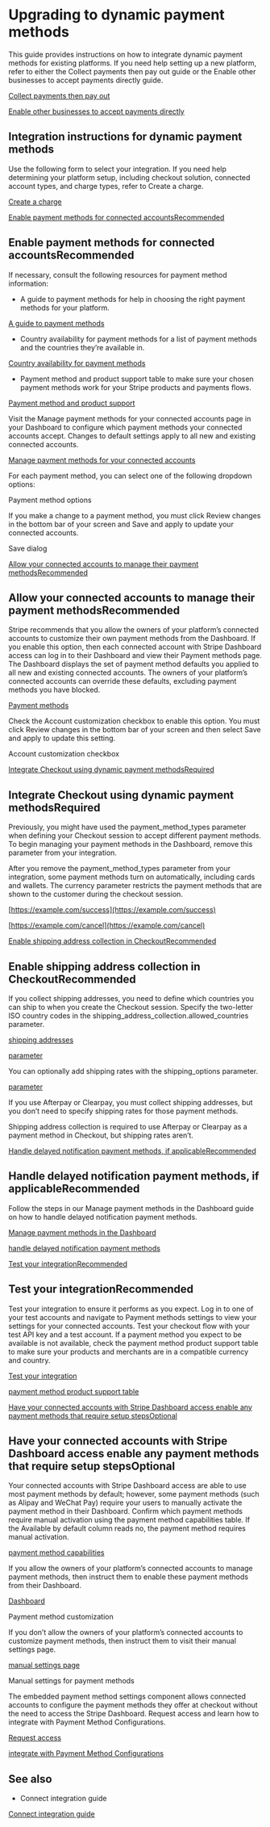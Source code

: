 # Upgrading to dynamic payment methods

This guide provides instructions on how to integrate dynamic payment methods for existing platforms. If you need help setting up a new platform, refer to either the Collect payments then pay out guide or the Enable other businesses to accept payments directly guide.

[Collect payments then pay out](/connect/collect-then-transfer-guide)

[Enable other businesses to accept payments directly](/connect/enable-payment-acceptance-guide)

## Integration instructions for dynamic payment methods

Use the following form to select your integration. If you need help determining your platform setup, including checkout solution, connected account types, and charge types, refer to Create a charge.

[Create a charge](/connect/charges)

[Enable payment methods for connected accountsRecommended](#enable-payment-methods-connected-accounts)

## Enable payment methods for connected accountsRecommended

If necessary, consult the following resources for payment method information:

- A guide to payment methods for help in choosing the right payment methods for your platform.

[A guide to payment methods](https://stripe.com/payments/payment-methods-guide#choosing-the-right-payment-methods-for-your-business)

- Country availability for payment methods for a list of payment methods and the countries they’re available in.

[Country availability for payment methods](/connect/payment-method-available-countries)

- Payment method and product support table to make sure your chosen payment methods work for your Stripe products and payments flows.

[Payment method and product support](/payments/payment-methods/integration-options#payment-method-product-support)

Visit the Manage payment methods for your connected accounts page in your Dashboard to configure which payment methods your connected accounts accept. Changes to default settings apply to all new and existing connected accounts.

[Manage payment methods for your connected accounts](https://dashboard.stripe.com/settings/payment_methods/connected_accounts)

For each payment method, you can select one of the following dropdown options:

Payment method options

If you make a change to a payment method, you must click Review changes in the bottom bar of your screen and Save and apply to update your connected accounts.

Save dialog

[Allow your connected accounts to manage their payment methodsRecommended](#allow-connected-accounts-manage)

## Allow your connected accounts to manage their payment methodsRecommended

Stripe recommends that you allow the owners of your platform’s connected accounts to customize their own payment methods from the Dashboard. If you enable this option, then each connected account with Stripe Dashboard access can log in to their Dashboard and view their Payment methods page. The Dashboard displays the set of payment method defaults you applied to all new and existing connected accounts. The owners of your platform’s connected accounts can override these defaults, excluding payment methods you have blocked.

[Payment methods](https://dashboard.stripe.com/settings/payment_methods)

Check the Account customization checkbox to enable this option. You must click Review changes in the bottom bar of your screen and then select Save and apply to update this setting.

Account customization checkbox

[Integrate Checkout using dynamic payment methodsRequired](#integrate)

## Integrate Checkout using dynamic payment methodsRequired

Previously, you might have used the payment_method_types parameter when defining your Checkout session to accept different payment methods. To begin managing your payment methods in the Dashboard, remove this parameter from your integration.

After you remove the payment_method_types parameter from your integration, some payment methods turn on automatically, including cards and wallets. The currency parameter restricts the payment methods that are shown to the customer during the checkout session.

[https://example.com/success](https://example.com/success)

[https://example.com/cancel](https://example.com/cancel)

[Enable shipping address collection in CheckoutRecommended](#collect-shipping-address)

## Enable shipping address collection in CheckoutRecommended

If you collect shipping addresses, you need to define which countries you can ship to when you create the Checkout session.  Specify the two-letter ISO country codes in the shipping_address_collection.allowed_countries parameter.

[shipping addresses](/payments/collect-addresses?payment-ui=checkout)

[parameter](/api/checkout/sessions/create#create_checkout_session-shipping_address_collection-allowed_countries)

You can optionally add shipping rates with the shipping_options parameter.

[parameter](/api/checkout/sessions/create#create_checkout_session-shipping_options)

If you use Afterpay or Clearpay, you must collect shipping addresses, but you don’t need to specify shipping rates for those payment methods.

Shipping address collection is required to use Afterpay or Clearpay as a payment method in Checkout, but shipping rates aren’t.

[Handle delayed notification payment methods, if applicableRecommended](#delayed)

## Handle delayed notification payment methods, if applicableRecommended

Follow the steps in our Manage payment methods in the Dashboard guide on how to handle delayed notification payment methods.

[Manage payment methods in the Dashboard](/payments/dashboard-payment-methods#delayed-notifications)

[handle delayed notification payment methods](/payments/dashboard-payment-methods#delayed-notifications)

[Test your integrationRecommended](#test)

## Test your integrationRecommended

Test your integration to ensure it performs as you expect. Log in to one of your test accounts and navigate to Payment methods settings to view your settings for your connected accounts. Test your checkout flow with your test API key and a test account. If a payment method you expect to be available is not available, check the payment method product support table to make sure your products and merchants are in a compatible currency and country.

[Test your integration](/payments/dashboard-payment-methods#testing)

[payment method product support table](/connect/account-capabilities#payment-methods)

[Have your connected accounts with Stripe Dashboard access enable any payment methods that require setup stepsOptional](#auto-payment)

## Have your connected accounts with Stripe Dashboard access enable any payment methods that require setup stepsOptional

Your connected accounts with Stripe Dashboard access are able to use most payment methods by default; however, some payment methods (such as Alipay and WeChat Pay) require your users to manually activate the payment method in their Dashboard. Confirm which payment methods require manual activation using the payment method capabilities table. If the Available by default column reads no, the payment method requires manual activation.

[payment method capabilities](/connect/account-capabilities#payment-methods)

If you allow the owners of your platform’s connected accounts to manage payment methods, then instruct them to enable these payment methods from their Dashboard.

[Dashboard](https://dashboard.stripe.com/settings/payment_methods)

Payment method customization

If you don’t allow the owners of your platform’s connected accounts to customize payment methods, then instruct them to visit their manual settings page.

[manual settings page](https://dashboard.stripe.com/settings/payment_methods)

Manual settings for payment methods

The embedded payment method settings component allows connected accounts to configure the payment methods they offer at checkout without the need to access the Stripe Dashboard. Request access and learn how to integrate with Payment Method Configurations.

[Request access](/connect/supported-embedded-components/payment-method-settings#request-access)

[integrate with Payment Method Configurations](/connect/supported-embedded-components/payment-method-settings#integration)

## See also

- Connect integration guide

[Connect integration guide](/connect/charges)
